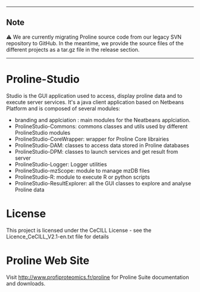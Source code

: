 
---

## Note

:warning: We are currently migrating Proline source code from our legacy SVN repository to GitHub. In the meantime, we provide the source files of the different projects as a tar.gz file in the release section.

---

# Proline-Studio

Studio is the GUI application used to access, display proline data and to execute server services.
It's a java client application based on Netbeans Platform and is composed of several modules:
  * branding and applciation : main modules for the Neatbeans applciation.
  * ProlineStudio-Commons: commons classes and utils used by different ProlineStudio modules
  * ProlineStudio-CoreWrapper: wrapper for Proline Core librairies
  * ProlineStudio-DAM: classes to access data stored in Proline databases
  * ProlineStudio-DPM: classes to launch services and get result from server
  * ProlineStudio-Logger: Logger utilities
  * ProlineStudio-mzScope: module to manage mzDB files
  * ProlineStudio-R: module to execute R or python scripts
  * ProlineStudio-ResultExplorer: all the GUI classes to explore and analyse Proline data
  
  
# License

This project is licensed under the CeCILL License - see the Licence_CeCILL_V2.1-en.txt file for details

# Proline Web Site

 Visit http://www.profiproteomics.fr/proline for Proline Suite documentation and downloads.
